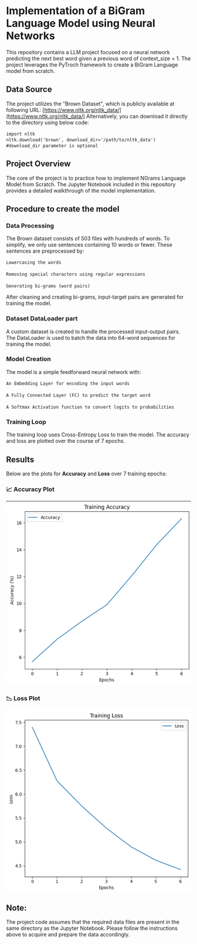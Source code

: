 # Implementation of a BiGram Language Model using Neural Networks
This repository contains a LLM project focused on a neural network predicting the next best word given a previous word of context_size = 1. 
The project leverages the PyTroch framework to create a BiGram Language model from scratch. 

## Data Source
The project utilizes the "Brown Dataset", which is publicly available at following URL: [https://www.nltk.org/nltk_data/](https://www.nltk.org/nltk_data/)
Alternatively, you can download it directly to the directory using below code:
```
import nltk
nltk.download('brown', download_dir='/path/to/nltk_data') #download_dir parameter is optional
```

## Project Overview
The core of the project is to practice how to implement NGrams Language Model from Scratch.
The Jupyter Notebook included in this repository provides a detailed walkthrough of the model implementation.

## Procedure to create the model
### Data Processing
The Brown dataset consists of 503 files with hundreds of words. To simplify, we only use sentences containing 10 words or fewer. These sentences are preprocessed by:

    Lowercasing the words

    Removing special characters using regular expressions

    Generating bi-grams (word pairs)

After cleaning and creating bi-grams, input-target pairs are generated for training the model.

### Dataset DataLoader part
A custom dataset is created to handle the processed input-output pairs.
The DataLoader is used to batch the data into 64-word sequences for training the model.

### Model Creation
The model is a simple feedforward neural network with:

    An Embedding Layer for encoding the input words

    A Fully Connected Layer (FC) to predict the target word

    A Softmax Activation function to convert logits to probabilities

### Training Loop
The training loop uses Cross-Entropy Loss to train the model.
The accuracy and loss are plotted over the course of 7 epochs.

## Results
Below are the plots for **Accuracy** and **Loss** over 7 training epochs:
### 📈 Accuracy Plot
![Accuracy](./Images/acc.png)

### 📉 Loss Plot
![Loss](./Images/loss.png)

## Note: 
The project code assumes that the required data files are present in the same directory as the Jupyter Notebook. Please follow the instructions above to acquire and prepare the data accordingly.
